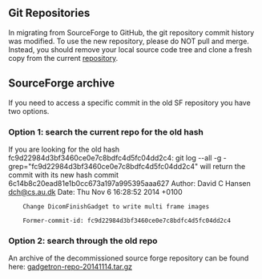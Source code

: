 ## Git Repositories
In migrating from SourceForge to GitHub, the git repository commit history was modified.  To use the new repository, please do NOT pull and merge.  Instead, you should remove your local source code tree and clone a fresh copy from the current [repository](http://github.com/gadgetron/gadgetron).

## SourceForge archive
If you need to access a specific commit in the old SF repository you have two options.

### Option 1: search the current repo for the old hash
If you are looking for the old hash fc9d22984d3bf3460ce0e7c8bdfc4d5fc04dd2c4:
    git log --all -g -grep="fc9d22984d3bf3460ce0e7c8bdfc4d5fc04dd2c4"
will return the commit with its new hash
    commit 6c14b8c20ead81e1b0cc673a197a995395aaa627
    Author: David C Hansen <dch@cs.au.dk>
    Date:   Thu Nov 6 16:28:52 2014 +0100
    
        Change DicomFinishGadget to write multi frame images
        
        Former-commit-id: fc9d22984d3bf3460ce0e7c8bdfc4d5fc04dd2c4

### Option 2: search through the old repo
An archive of the decommissioned source forge repository can be found here:
[gadgetron-repo-20141114.tar.gz](https://s3.amazonaws.com/gadgetron.github.io/gadgetron-repo-20141114.tar.gz)